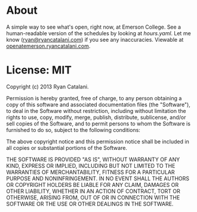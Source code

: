 # About

A simple way to see what's open, right now, at Emerson College. See a human-readable version of the schedules by looking at *hours.yaml*. Let me know (ryan@ryancatalani.com) if you see any inaccuracies. Viewable at [openatemerson.ryancatalani.com](http://openatemerson.ryancatalani.com).

# License: MIT

Copyright (c) 2013 Ryan Catalani.

Permission is hereby granted, free of charge, to any person obtaining a copy of this software and associated documentation files (the "Software"), to deal in the Software without restriction, including without limitation the rights to use, copy, modify, merge, publish, distribute, sublicense, and/or sell copies of the Software, and to permit persons to whom the Software is furnished to do so, subject to the following conditions:

The above copyright notice and this permission notice shall be included in all copies or substantial portions of the Software.

THE SOFTWARE IS PROVIDED "AS IS", WITHOUT WARRANTY OF ANY KIND, EXPRESS OR IMPLIED, INCLUDING BUT NOT LIMITED TO THE WARRANTIES OF MERCHANTABILITY, FITNESS FOR A PARTICULAR PURPOSE AND NONINFRINGEMENT. IN NO EVENT SHALL THE AUTHORS OR COPYRIGHT HOLDERS BE LIABLE FOR ANY CLAIM, DAMAGES OR OTHER LIABILITY, WHETHER IN AN ACTION OF CONTRACT, TORT OR OTHERWISE, ARISING FROM, OUT OF OR IN CONNECTION WITH THE SOFTWARE OR THE USE OR OTHER DEALINGS IN THE SOFTWARE.